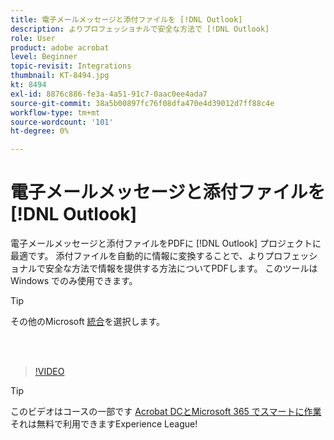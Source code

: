 ```yaml
---
title: 電子メールメッセージと添付ファイルを [!DNL Outlook]
description: よりプロフェッショナルで安全な方法で [!DNL Outlook]
role: User
product: adobe acrobat
level: Beginner
topic-revisit: Integrations
thumbnail: KT-8494.jpg
kt: 8494
exl-id: 8876c886-fe3a-4a51-91c7-0aac0ee4ada7
source-git-commit: 38a5b00897fc76f08dfa470e4d39012d7ff88c4e
workflow-type: tm+mt
source-wordcount: '101'
ht-degree: 0%

---
```


# 電子メールメッセージと添付ファイルを [!DNL Outlook]

電子メールメッセージと添付ファイルをPDFに [!DNL Outlook] プロジェクトに最適です。 添付ファイルを自動的に情報に変換することで、よりプロフェッショナルで安全な方法で情報を提供する方法についてPDFします。 このツールは Windows でのみ使用できます。

>[!TIP]
>
>その他のMicrosoft [統合](../integrate/integrate-overview.md#microsoft)を選択します。

<br> 

>[!VIDEO](https://video.tv.adobe.com/v/336859?hidetitle=true)

>[!TIP]
>
>このビデオはコースの一部です [Acrobat DCとMicrosoft 365 でスマートに作業](https://experienceleague.adobe.com/?recommended=Acrobat-U-1-2021.microsoft365) それは無料で利用できますExperience League!
